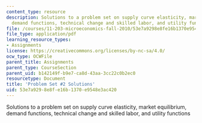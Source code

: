 ```yaml
---
content_type: resource
description: Solutions to a problem set on supply curve elasticity, market equilibrium,
  demand functions, technical change and skilled labor, and utility functions
file: /courses/11-203-microeconomics-fall-2010/53e7a9298e8fe16b1370e9548e3ac420_MIT11_203F10_pset2sol.pdf
file_type: application/pdf
learning_resource_types:
- Assignments
license: https://creativecommons.org/licenses/by-nc-sa/4.0/
ocw_type: OCWFile
parent_title: Assignments
parent_type: CourseSection
parent_uid: b142149f-b9e7-ca8d-43aa-3cc22c0b2ec0
resourcetype: Document
title: 'Problem Set #2 Solutions'
uid: 53e7a929-8e8f-e16b-1370-e9548e3ac420
---
```

Solutions to a problem set on supply curve elasticity, market equilibrium, demand functions, technical change and skilled labor, and utility functions